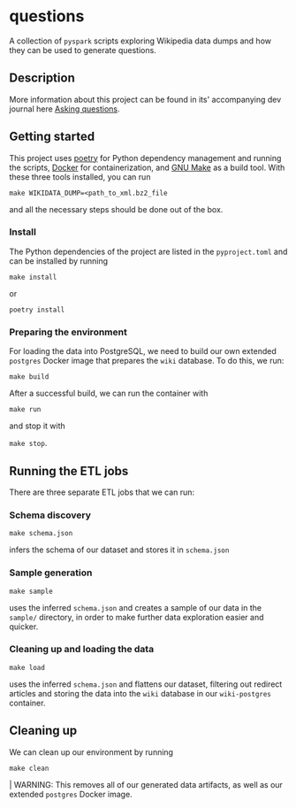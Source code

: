 # questions

A collection of `pyspark` scripts exploring Wikipedia data dumps and how they can be used to generate questions.

## Description

More information about this project can be found in its' accompanying dev journal here [Asking questions](https://mkolarek.github.io/posts/asking-questions/).

## Getting started

This project uses [poetry](https://python-poetry.org/) for Python dependency management and running the scripts, [Docker](https://www.docker.com/) for containerization, and [GNU Make](https://www.gnu.org/software/make/) as a build tool. With these three tools installed, you can run

`make WIKIDATA_DUMP=<path_to_xml.bz2_file`

and all the necessary steps should be done out of the box.

### Install

The Python dependencies of the project are listed in the `pyproject.toml` and can be installed by running

`make install`

or 

`poetry install`

### Preparing the environment

For loading the data into PostgreSQL, we need to build our own extended `postgres` Docker image that prepares the `wiki` database. To do this, we run:

`make build`

After a successful build, we can run the container with

`make run`

and stop it with 

`make stop`.

## Running the ETL jobs

There are three separate ETL jobs that we can run:

### Schema discovery

`make schema.json`

infers the schema of our dataset and stores it in `schema.json`

### Sample generation

`make sample`

uses the inferred `schema.json` and creates a sample of our data in the `sample/` directory, in order to make further data exploration easier and quicker.

### Cleaning up and loading the data

`make load`

uses the inferred `schema.json` and flattens our dataset, filtering out redirect articles and storing the data into the `wiki` database in our `wiki-postgres` container.

## Cleaning up

We can clean up our environment by running

`make clean`

| WARNING: This removes all of our generated data artifacts, as well as our extended `postgres` Docker image.
